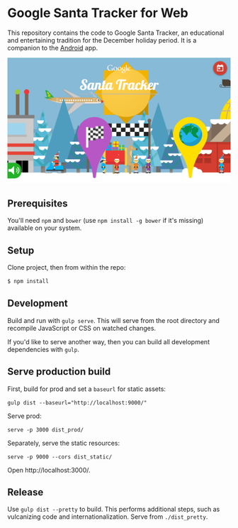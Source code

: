 Google Santa Tracker for Web
============================

This repository contains the code to Google Santa Tracker, an educational and entertaining tradition for the December holiday period.
It is a companion to the [Android](https://github.com/google/santa-tracker-android) app.

![Village Screenshot](santa-preview.png)

## Prerequisites

You'll need `npm` and `bower` (use `npm install -g bower` if it's missing) available on your system.

## Setup

Clone project, then from within the repo:

```bash
$ npm install
```

## Development

Build and run with `gulp serve`.
This will serve from the root directory and recompile JavaScript or CSS on watched changes.

If you'd like to serve another way, then you can build all development dependencies with `gulp`.

## Serve production build

First, build for prod and set a `baseurl` for static assets:

    gulp dist --baseurl="http://localhost:9000/"

Serve prod:

    serve -p 3000 dist_prod/

Separately, serve the static resources:

    serve -p 9000 --cors dist_static/

Open http://localhost:3000/.

## Release

Use `gulp dist --pretty` to build.
This performs additional steps, such as vulcanizing code and internationalization.
Serve from `./dist_pretty`.
